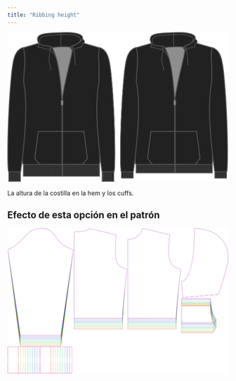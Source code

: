 ```yaml
---
title: "Ribbing height"
---
```


![Altura de tejido acanalado](ribbingheight.svg)

La altura de la costilla en la hem y los cuffs.

## Efecto de esta opción en el patrón

![Esta imagen muestra el efecto de esta opción superponiendo varias variantes que tienen un valor diferente para esta opción](huey_ribbingheight_sample.svg "Effect of this option on the pattern")
